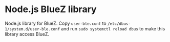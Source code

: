 # Node.js BlueZ library

Node.js library for BlueZ. Copy `user-ble.conf` to `/etc/dbus-1/system.d/user-ble.conf` and run `sudo systemctl reload dbus` to make this library access BlueZ.
